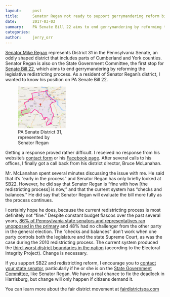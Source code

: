 ```yaml
---
layout:     post
title:      Senator Regan not ready to support gerrymandering reform bill
date:       2017-03-03
summary:    PA Senate Bill 22 aims to end gerrymandering by reforming the redistricting process, but Senator Regan hasn't committed to supporting it
categories: 
author:     jerry_orr
---
```

[Senator Mike Regan](http://www.legis.state.pa.us/cfdocs/legis/home/member_information/senate_bio.cfm?id=1646) represents District 31 in the Pennsylvania Senate, an oddly shaped district that includes parts of Cumberland and York counties. Senator Regan is also on the State Government Committee, the first stop for [Senate Bill 22](http://www.legis.state.pa.us/cfdocs/billinfo/billinfo.cfm?sYear=2017&sInd=0&body=S&type=B&bn=22), which aims to end gerrymandering by reforming the legislative redistricting process. As a resident of Senator Regan’s district, I wanted to know his position on PA Senate Bill 22.

<figure class="right" style="max-width: 30%">
  <img src="images/pa-senate-district-31.png" alt="PA Senate District 31"/>
  <figcaption>PA Senate District 31, represented by Senator Regan</figcaption>
</figure>

Getting a response proved rather difficult. I received no response from his website’s [contact form](http://www.senatormikereganpa.com/contact/) or his [Facebook page](https://www.facebook.com/SenatorMikeRegan/). After several calls to his offices, I finally got a call back from his district director, Bruce McLanahan.

Mr. McLanahan spent several minutes discussing the issue with me. He said that it’s “early in the process” and Senator Regan has only briefly looked at SB22. However, he did say that Senator Regan is “fine with how [the redistricting process] is now,” and that the current system has “checks and balances.” He did say that Senator Regan will evaluate the bill more fully as the process continues.

I certainly hope he does, because the current redistricting process is most definitely not “fine.”  Despite constant budget fiascos over the past several years, [86% of Pennsylvania state senators and representatives ran unopposed in the primary](https://ballotpedia.org/Pennsylvania_State_Senate_elections,_2016) and 48% had no challenger from the other party in the general election. The “checks and balances” don’t work when one party controls both the legislature and the state Supreme Court, as was the case during the 2010 redistricting process. The current system produced the [third-worst district boundaries in the nation](http://triblive.com/local/allegheny/11698552-74/electoral-pennsylvania-congressional) (according to the Electoral Integrity Project). Change is necessary.

If you support SB22 and redistricting reform, I encourage you to [contact your state senator](http://www.legis.state.pa.us/cfdocs/legis/home/findyourlegislator/), particularly if he or she is on the [State Government Committee](http://www.legis.state.pa.us/cfdocs/cteeInfo/index.cfm?CteeBody=S&Code=41), like Senator Regan. We have a real chance to fix the deadlock in Harrisburg, but change will only happen if citizens demand it.

You can learn more about the fair district movement at [fairdistrictspa.com](http://www.fairdistrictspa.com)




